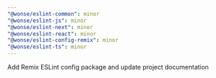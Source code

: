 ```yaml
---
"@wonse/eslint-common": minor
"@wonse/eslint-js": minor
"@wonse/eslint-next": minor
"@wonse/eslint-react": minor
"@wonse/eslint-config-remix": minor
"@wonse/eslint-ts": minor
---
```


Add Remix ESLint config package and update project documentation
